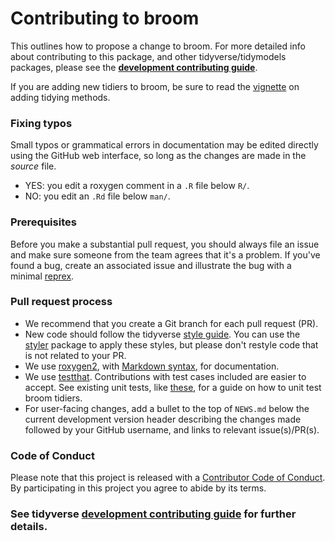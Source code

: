 # Contributing to broom

This outlines how to propose a change to broom. For more detailed info about 
contributing to this package, and other tidyverse/tidymodels packages, 
please see the [**development contributing guide**](https://rstd.io/tidy-contrib).

If you are adding new tidiers to broom, be sure to read the [vignette](https://broom.tidymodels.org/articles/adding-tidiers.html) on adding 
tidying methods.

### Fixing typos

Small typos or grammatical errors in documentation may be edited directly using
the GitHub web interface, so long as the changes are made in the _source_ file.

*  YES: you edit a roxygen comment in a `.R` file below `R/`.
*  NO: you edit an `.Rd` file below `man/`.

### Prerequisites

Before you make a substantial pull request, you should always file an issue and
make sure someone from the team agrees that it's a problem. If you've found a
bug, create an associated issue and illustrate the bug with a minimal
[reprex](https://www.tidyverse.org/help/#reprex).

### Pull request process

*  We recommend that you create a Git branch for each pull request (PR).  
*  New code should follow the tidyverse [style guide](https://style.tidyverse.org).
You can use the [styler](https://CRAN.R-project.org/package=styler) package to
apply these styles, but please don't restyle code that is not related to
your PR.  
*  We use [roxygen2](https://cran.r-project.org/package=roxygen2), with
[Markdown syntax](https://cran.r-project.org/web/packages/roxygen2/vignettes/markdown.html),
for documentation.  
*  We use [testthat](https://cran.r-project.org/package=testthat). Contributions
with test cases included are easier to accept. See existing unit tests, like
[these](https://github.com/tidymodels/broom/blob/master/tests/testthat/test-mass-rlm.R), 
for a guide on how to unit test broom tidiers.
*  For user-facing changes, add a bullet to the top of `NEWS.md` below the current
development version header describing the changes made followed by your GitHub
username, and links to relevant issue(s)/PR(s).

### Code of Conduct

Please note that this project is released with a [Contributor Code of
Conduct](CODE_OF_CONDUCT.md). By participating in this project you agree to
abide by its terms.

### See tidyverse [development contributing guide](https://rstd.io/tidy-contrib) for further details.
